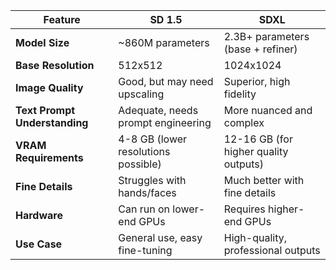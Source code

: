 | Feature                    | SD 1.5                               | SDXL                                  |
|----------------------------|--------------------------------------|---------------------------------------|
| **Model Size**              | ~860M parameters                     | 2.3B+ parameters (base + refiner)     |
| **Base Resolution**         | 512x512                              | 1024x1024                             |
| **Image Quality**           | Good, but may need upscaling         | Superior, high fidelity               |
| **Text Prompt Understanding**| Adequate, needs prompt engineering  | More nuanced and complex              |
| **VRAM Requirements**       | 4-8 GB (lower resolutions possible)  | 12-16 GB (for higher quality outputs) |
| **Fine Details**            | Struggles with hands/faces           | Much better with fine details         |
| **Hardware**                | Can run on lower-end GPUs            | Requires higher-end GPUs              |
| **Use Case**                | General use, easy fine-tuning        | High-quality, professional outputs    |
